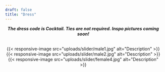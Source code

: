 ```yaml
---
draft: false
title: "Dress"
---
```


<div style="text-align: center;">

***The dress code is Cocktail. Ties are not required. Inspo pictures coming soon!*** 
<br>
<br>
<!-- {{< carousel items="1" height="675" unit="px" duration="7000" >}} -->

{{< responsive-image src="uploads/slider/male1.jpg" alt="Description" >}}
{{< responsive-image src="uploads/slider/male2.jpg" alt="Description" >}}
{{< responsive-image src="uploads/slider/female4.jpg" alt="Description" >}}

<!-- 
![Male Inspo 1](uploads/slider/male1.jpg) 
<br>

![Male Inspo 2](uploads/slider/male2.jpg)
<br>
-->

<!-- ![Female Inspo 1](uploads/slider/female4.jpg) -->

</div>